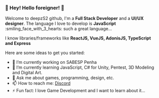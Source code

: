 ### 👋 Hey! Hello foreigner! 👋

Welcome to deepzS2 github,
I'm a **Full Stack Developer** and a **UI/UX designer**.
The language I love to develop is **JavaScript** :smiling_face_with_3_hearts:  such a great language...

I know libraries/frameworks like **ReactJS, VueJS, AdonisJS, TypeScript and Express**

Here are some ideas to get you started:

- 🔭 I’m currently working on SABESP Penha
- 🌱 I’m currently learning JavaScript, C# for Unity, Pentest, 3D Modeling and Digital Art.
- 💬 Ask me about games, programming, design, etc.
- 📫 How to reach me: [Discord](https://discord.com/users/411557789068951552)
- ⚡ Fun fact: I love Game Development and I want to learn about it...
